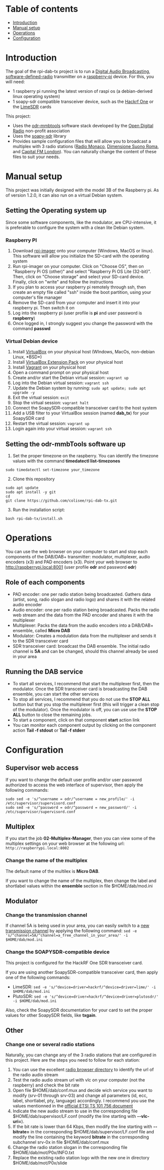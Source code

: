 # Table of contents
- [Introduction](#introduction)
- [Manual setup](#manual-setup)
- [Operations](#operations)
- [Configuration](#configuration)

# Introduction
The goal of the rpi-dab-tx project is to run a [Digital Audio Broadcasting](https://en.wikipedia.org/wiki/Digital_Audio_Broadcasting), [software-defined-radio](https://en.wikipedia.org/wiki/Software-defined_radio) transmitter on a [raspberry-pi](https://www.raspberrypi.com/) device. For this, you will need:
- 1 raspberry pi running the latest version of raspi os (a debian-derived linux operating system)
- 1 soapy-sdr compatible transceiver device, such as the [Hackrf One](https://greatscottgadgets.com/hackrf/one/) or the [LimeSDR](https://limemicro.com/products/boards/limesdr/) cards

This project:
- Uses the [odr-mmbtools](https://www.opendigitalradio.org/mmbtools) software stack developed by the [Open Digital Radio](https://www.opendigitalradio.org/) non-profit association
- Uses the [soapy-sdr](https://github.com/pothosware/SoapySDR/wiki) library
- Provides sample configuration files that will allow you to broadcast a multiplex with 3 radio stations ([Radio Monaco](https://radio-monaco.com), [Dimensione Suono Roma](https://www.dimensionesuonoroma.it/), and [Capital FM London](https://www.capitalfm.com/london/)). You can naturally change the content of these files to suit your needs. 

# Manual setup
This project was initially designed with the model 3B of the Raspberry pi. As of version 1.2.0, it can also run on a virtual Debian system.

## Setting the Operating system up
Since some software components, like the modulator, are CPU-intensive, it is preferable to configure the system with a clean lite Debian system.

### Raspberry PI
1. Download [rpi-imager](https://www.raspberrypi.com/software/) onto your computer (Windows, MacOS or linux). This software will allow you initialize the SD-card with the operating system
1. Run rpi-imager on your computer. Click on "Choose OS", then on "Raspberry Pi OS (other)" and select "Raspberry Pi OS Lite (32-bit)". Then, click on "Choose storage" and select your SD-card device. Finally, click on "write" and follow the instructions
1. If you plan to access your raspberry pi remotely through ssh, then create an empty file called "ssh" inside the boot partition, using your computer's file manager
1. Remove the SD-card from your computer and insert it into your raspberry pi. Then switch it on
1. Log into the raspberry pi (user profile is **pi** and user password is **raspberry**)
1. Once logged in, I strongly suggest you change the password with the command **passwd**

### Virtual Debian device
1. Install [VirtualBox](https://www.virtualbox.org/wiki/Downloads) on your physical host (WIndows, MacOs, non-debian Linux, \*BSD\*)
1. Install [VirtualBox Extension Pack](https://www.virtualbox.org/wiki/Downloads) on your physical host
1. Install [Vagrant](https://www.vagrantup.com/) on your physical host
1. Open a command prompt on your physical host
1. Create and/or start the Debian virtual session: `vagrant up`
1. Log into the Debian virtual session: `vagrant ssh`
1. Update the Debian system by running: `sudo apt update; sudo apt upgrade -y`
1. Exit the virtual session: `exit`
1. Stop the virtual session: `vagrant halt`
1. Connect the SoapySDR-compatible transceiver card to the host system
1. Add a USB filter to your VirtualBox session (named **dab_tx**) for your SoapySDR card
1. Restart the virtual session: `vagrant up`
1. Login again into your virtual session: `vagrant ssh`

## Setting the odr-mmbTools software up
1. Set the proper timezone on the raspberry. You can identify the timezone values with the command **timedatectl list-timezones**
```
sudo timedatectl set-timezone your_timezone
```
2. Clone this repository
```
sudo apt update
sudo apt install -y git
cd
git clone https://github.com/colisee/rpi-dab-tx.git
```
3. Run the installation script:
```
bash rpi-dab-tx/install.sh
```

# Operations
You can use the web browser on your computer to start and stop each components of the DAB/DAB+ transmitter: modulator, multiplexer, audio encoders (x3) and PAD encoders (x3). Point your web browser to http://raspberrypi.local:8001 (user profile **odr** and password **odr**)

## Role of each components
- PAD encoder: one per radio station being broadcasted. Gathers data (artist, song, radio slogan and radio logo) and shares it with the related audio encoder
- Audio encoder: one per radio station being broadcasted. Packs the radio web stream and the data from the PAD encoder and shares it with the multiplexer
- Multiplexer: Packs the data from the audio encoders into a DAB/DAB+ ensemble, called **Micro DAB**
- Modulator: Creates a modulation data from the multiplexer and sends it to the SDR transceiver card
- SDR transceiver card: broadcast the DAB ensemble. The initial radio channel is **5A** and can be changed, should this channel already be used in your area

## Running the DAB service
- To start all services, I recommend that start the multiplexer first, then the modulator. Once the SDR transceiver card is broadcasting the DAB ensemble, you can start the other services
- To stop all services, I recommend that you do not use the **STOP ALL** button but that you stop the multiplexer first (this will trigger a clean stop of the modulator). Once the modulator is off, you can use use the **STOP ALL** button to close the remaining jobs.
- To start a component, click on that component **start** action link
- You can monitor each component output by clicking on the component action **Tail -f stdout** or **Tail -f stderr**

# Configuration

## Supervisor web access
If you want to change the default user profile and/or user password authorized to access the web interface of supervisor, then apply the following commands:
```
sudo sed -e 's/^username = odr/^username = new_profile/' -i /etc/supervisor/supervisord.conf
sudo sed -e 's/^password = odr/^password = new_password/' -i /etc/supervisor/supervisord.conf
```

## Multiplex
If you start the job **02-Multiplex-Manager**, then you can view some of the multiplex settings on your web browser at the following url: `http://raspberrypi.local:8002`

### Change the name of the multiplex
The default name of the multilex is **Micro DAB**. 

If you want to change the name of the multiplex, then change the label and shortlabel values within the **ensemble** section in file $HOME/dab/mod.ini

## Modulator
### Change the transmission channel
If channel 5A is being used in your area, you can easily switch to a [new transmission channel](http://www.wohnort.org/DAB/freqs.html) by applying the following command: `sed -e 's/^channel=5A/^channel=a_free_channel_in_your_area/' -i $HOME/dab/mod.ini`

### Change the SOAPYSDR-compatible device
This project is configured for the HackRF One SDR transceiver card.

If you are using another SoapySDR-compatible transceiver card, then apply one of the following commands:
- LimeSDR: `sed -e 's/^device=driver=hackrf/^device=driver=lime/' -i $HOME/dab/mod.ini`
- PlutoSDR: `sed -e 's/^device=driver=hackrf/^device=driver=plutosdr/' -i $HOME/dab/mod.ini`

Also, check the SoapySDR documentation for your card to set the proper values for other SoapySDR fields, like **txgain**.

## Other
### Change one or several radio stations
Naturally, you can change any of the 3 radio stations that are configured in this project. Here are the steps you need to follow for each station:

1. You can use the excellent [radio browser directory](https://www.radio-browser.info) to identify the url of the radio audio stream
1. Test the radio audio stream url with vlc on your computer (not the raspberry) and check the bit rate
1. Open file $HOME/dab/conf.mux and decide wich service you want to modify (srv-01 through srv-03) and change all parameters (id, ecc, label, shortlabel, pty, language) accordingly. I recommend you use the values mentionned in the [official ETSI TS 101 756 document](https://www.etsi.org/deliver/etsi_ts/101700_101799/101756/02.02.01_60/ts_101756v020201p.pdf) 
1. Indicate the new audio stream to use in the corresponding file $HOME/dab/supervisor/LF.conf (modify the line starting with **--vlc-uri=**). 
2. If the bit rate is lower than 64 Kbps, then modify the line starting with **--bitrate=** in the corresponding $HOME/dab/supervisor/LF.conf file and modify the line containing the keyword **bitrate** in the corresponding subchannel srv-0x in file $HOME/dab/conf.mux
3. Change the radio station slogan in the corresponding file $HOME/dab/mot/P0x/INFO.txt
4. Replace the existing radio station logo with the new one in directory $HOME/dab/mot/P0x/slide
